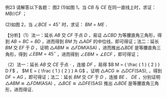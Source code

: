 例23 请解答以下各题： 图2
(1)如图 1，当 $C B$ 与 $C E$ 在同一直线上时，求证： $M B / / C F$ ；

(2)如图 2，当 $\angle B C E = 4 5 ^ { \circ }$ 时，求证： $B M = M E$ ．

【分析】（1）法一：延长 $A B$ 交 $C F$ 于点 $D$ ，易证 $\triangle C B D$ 为等腰直角三角形，得到 $A B = B C = B D$ ，进而得到 $B M$ 为 $\triangle A D F$ 的中位线，即可得证；法二：延长 $B M$ 交 $E F$ 于 $D$ ，证明 $\triangle A B M \cong \triangle F D M ( \mathrm { A S A } )$ ，进而推出$\triangle B D E$ 是等腰直角三角形，得到 $\angle E B M = 4 5 ^ { \circ }$ ，进而得到 $\angle E B M = \angle E C F$ ，即可得证；

（2）法一：延长 $A B$ 交 $C E$ 于点 $\cdot$ ，连接 $D F$ ，易得 $B M = { \frac { 1 } { 2 } } D F$ ， $M E = { \frac { 1 } { 2 } } A G$ ，证明 $\triangle A C G \cong \triangle D C F ( \mathrm { S A S } ) ,$ ，得到 $D F = A G$ ，即可得证；法二：延长 $B M$ 交 $C F$ 于 $D$ ，连接 $B E$ 、 $D E$ ，分别证明 $\triangle A B M \cong \triangle F D M ( \mathrm { A S A } )$ ，${ \scriptstyle \triangle B C E { \cong } \triangle D F E ( \mathrm { S A S } ) }$ 推出 $\triangle B D E$ 是等腰直角三角形，进而得证．
